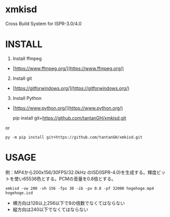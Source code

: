 # xmkisd

Cross Build System for ISPR-3.0/4.0

# INSTALL

1. Install ffmpeg

* [https://www.ffmpeg.org/](https://www.ffmpeg.org/)

2. Install git

* [https://gitforwindows.org/](https://gitforwindows.org/)

3. Install Python

* [https://www.python.org/](https://www.python.org/)


    pip install git+https://github.com/tantanGH/xmkisd.git

or

    py -m pip install git+https://github.com/tantanGH/xmkisd.git

# USAGE

例：MP4から200x156/30FPS/32.0kHz のISD(ISPR-4.0)を生成する。輝度ビットを使い65536色とする。PCMの音量を0.8倍とする。

    xmkisd -vw 200 -vh 156 -fps 30 -ib -pv 0.8 -pf 32000 hogehoge.mp4 hogehoge.isd

* 横方向は128以上256以下で8の倍数でなくてはならない
* 縦方向は240以下でなくてはならない